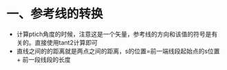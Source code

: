 # 一、参考线的转换

- 计算ptich角度的时候，注意这是一个矢量，参考线的方向和该值的符号是有关的。直接使用tant2计算即可
- 直线之间的的距离就是两点之间的距离，s的位置=前一端线段起始点的s位置 + 前一段线段的长度